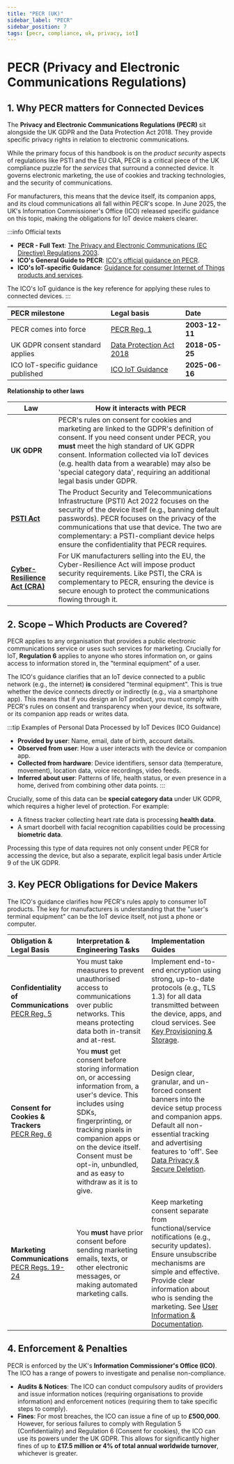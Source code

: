 ```yaml
---
title: "PECR (UK)"
sidebar_label: "PECR"
sidebar_position: 7
tags: [pecr, compliance, uk, privacy, iot]
---
```

# PECR (Privacy and Electronic Communications Regulations)

## 1. Why PECR matters for Connected Devices

The **Privacy and Electronic Communications Regulations (PECR)** sit alongside the UK GDPR and the Data Protection Act 2018. They provide specific privacy rights in relation to electronic communications.

While the primary focus of this handbook is on the *product security* aspects of regulations like PSTI and the EU CRA, PECR is a critical piece of the UK compliance puzzle for the *services* that surround a connected device. It governs electronic marketing, the use of cookies and tracking technologies, and the security of communications.

For manufacturers, this means that the device itself, its companion apps, and its cloud communications all fall within PECR's scope. In June 2025, the UK's Information Commissioner's Office (ICO) released specific guidance on this topic, making the obligations for IoT device makers clearer.

:::info Official texts
- **PECR - Full Text**: [The Privacy and Electronic Communications (EC Directive) Regulations 2003][pecr_legislation].
- **ICO's General Guide to PECR**: [ICO's official guidance on PECR][ico_guide].
- **ICO's IoT-specific Guidance**: [Guidance for consumer Internet of Things products and services][ico_iot_guide].

The ICO's IoT guidance is the key reference for applying these rules to connected devices.
:::

| PECR milestone | Legal basis | Date |
| :--- | :--- | :--- |
| PECR comes into force | [PECR Reg. 1][pecr_reg1] | **2003-12-11** |
| UK GDPR consent standard applies | [Data Protection Act 2018][dpa_2018] | **2018-05-25** |
| ICO IoT-specific guidance published | [ICO IoT Guidance][ico_iot_guide] | **2025-06-16** |

**Relationship to other laws**

| Law | How it interacts with PECR |
|-----|----------------------------|
| **UK GDPR** | PECR's rules on consent for cookies and marketing are linked to the GDPR's definition of consent. If you need consent under PECR, you **must** meet the high standard of UK GDPR consent. Information collected via IoT devices (e.g. health data from a wearable) may also be 'special category data', requiring an additional legal basis under GDPR. |
| **[PSTI Act](./psti-overview.md)** | The Product Security and Telecommunications Infrastructure (PSTI) Act 2022 focuses on the security of the device itself (e.g., banning default passwords). PECR focuses on the privacy of the communications that use that device. The two are complementary: a PSTI-compliant device helps ensure the confidentiality that PECR requires. |
| **[Cyber-Resilience Act (CRA)](../eu/cra-overview.md)** | For UK manufacturers selling into the EU, the Cyber-Resilience Act will impose product security requirements. Like PSTI, the CRA is complementary to PECR, ensuring the device is secure enough to protect the communications flowing through it. |

## 2. Scope – Which Products are Covered?

PECR applies to any organisation that provides a public electronic communications service or uses such services for marketing. Crucially for IoT, **Regulation 6** applies to anyone who stores information on, or gains access to information stored in, the "terminal equipment" of a user.

The ICO's guidance clarifies that an IoT device connected to a public network (e.g., the internet) **is** considered "terminal equipment". This is true whether the device connects directly or indirectly (e.g., via a smartphone app). This means that if you design an IoT product, you must comply with PECR's rules on consent and transparency when your device, its software, or its companion app reads or writes data.

:::tip Examples of Personal Data Processed by IoT Devices (ICO Guidance)
*   **Provided by user**: Name, email, date of birth, account details.
*   **Observed from user**: How a user interacts with the device or companion app.
*   **Collected from hardware**: Device identifiers, sensor data (temperature, movement), location data, voice recordings, video feeds.
*   **Inferred about user**: Patterns of life, health status, or even presence in a home, derived from combining other data points.
:::

Crucially, some of this data can be **special category data** under UK GDPR, which requires a higher level of protection. For example:
*   A fitness tracker collecting heart rate data is processing **health data**.
*   A smart doorbell with facial recognition capabilities could be processing **biometric data**.

Processing this type of data requires not only consent under PECR for accessing the device, but also a separate, explicit legal basis under Article 9 of the UK GDPR.

## 3. Key PECR Obligations for Device Makers

The ICO's guidance clarifies how PECR's rules apply to consumer IoT products. The key for manufacturers is understanding that the "user's terminal equipment" can be the IoT device itself, not just a phone or computer.

| Obligation & Legal Basis | Interpretation & Engineering Tasks | Implementation Guides |
| :--- | :--- | :--- |
| **Confidentiality of Communications**<br/>[PECR Reg. 5][pecr_reg5] | You must take measures to prevent unauthorised access to communications over public networks. This means protecting data both in-transit and at-rest. | Implement end-to-end encryption using strong, up-to-date protocols (e.g., TLS 1.3) for all data transmitted between the device, apps, and cloud services. See [Key Provisioning & Storage](../../implementation/build-phase/key-provisioning.md). |
| **Consent for Cookies & Trackers**<br/>[PECR Reg. 6][pecr_reg6] | You **must** get consent before storing information on, or accessing information from, a user's device. This includes using SDKs, fingerprinting, or tracking pixels in companion apps or on the device itself. Consent must be opt-in, unbundled, and as easy to withdraw as it is to give. | Design clear, granular, and un-forced consent banners into the device setup process and companion apps. Default all non-essential tracking and advertising features to 'off'. See [Data Privacy & Secure Deletion](../../implementation/build-phase/data-privacy.md). |
| **Marketing Communications**<br/>[PECR Regs. 19-24][pecr_reg19] | You **must** have prior consent before sending marketing emails, texts, or other electronic messages, or making automated marketing calls. | Keep marketing consent separate from functional/service notifications (e.g., security updates). Ensure unsubscribe mechanisms are simple and effective. Provide clear information about who is sending the marketing. See [User Information & Documentation](../../implementation/build-phase/user-documentation.md). |

## 4. Enforcement & Penalties

PECR is enforced by the UK's **Information Commissioner's Office (ICO)**. The ICO has a range of powers to investigate and penalise non-compliance.

- **Audits & Notices**: The ICO can conduct compulsory audits of providers and issue information notices (requiring organisations to provide information) and enforcement notices (requiring them to take specific steps to comply).
- **Fines**: For most breaches, the ICO can issue a fine of up to **£500,000**. However, for serious failures to comply with Regulation 5 (Confidentiality) and Regulation 6 (Consent for cookies), the ICO can use its powers under the UK GDPR. This allows for significantly higher fines of up to **£17.5 million or 4% of total annual worldwide turnover**, whichever is greater.

<!-- Citations -->
[pecr_legislation]: https://www.legislation.gov.uk/uksi/2003/2426 "The Privacy and Electronic Communications (EC Directive) Regulations 2003"
[ico_guide]: https://ico.org.uk/for-organisations/direct-marketing-and-privacy-and-electronic-communications/guide-to-pecr/ "ICO Guide to PECR"
[ico_iot_guide]: https://ico.org.uk/for-organisations/uk-gdpr-guidance-and-resources/online-tracking/guidance-for-consumer-internet-of-things-products-and-services/ "ICO Guidance for consumer Internet of Things products and services"
[pecr_reg1]: https://www.legislation.gov.uk/uksi/2003/2426#regulation-1 "PECR Regulation 1 - Citation and commencement"
[pecr_reg5]: https://www.legislation.gov.uk/uksi/2003/2426#regulation-5 "PECR Regulation 5 - Security of public electronic communications services"
[pecr_reg6]: https://www.legislation.gov.uk/uksi/2003/2426#regulation-6 "PECR Regulation 6 - Confidentiality of communications"
[pecr_reg19]: https://www.legislation.gov.uk/uksi/2003/2426#regulation-19 "PECR Regulations 19-24 - Use of automated calling systems"
[dpa_2018]: https://www.legislation.gov.uk/ukpga/2018/12 "Data Protection Act 2018" 